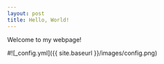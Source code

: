 ```yaml
---
layout: post
title: Hello, World!
---
```


Welcome to my webpage!

#![_config.yml]({{ site.baseurl }}/images/config.png)